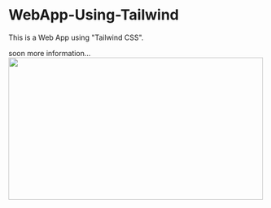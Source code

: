 # WebApp-Using-Tailwind

This is a Web App using "Tailwind CSS".

soon more information...
<br/> 
<img src="https://www.atsistemas.com/dam/jcr:20b575da-1767-43dc-b18f-4f2a9f722877/1375-775-tailwind-css.png" align="left" height="280" width="500" />  